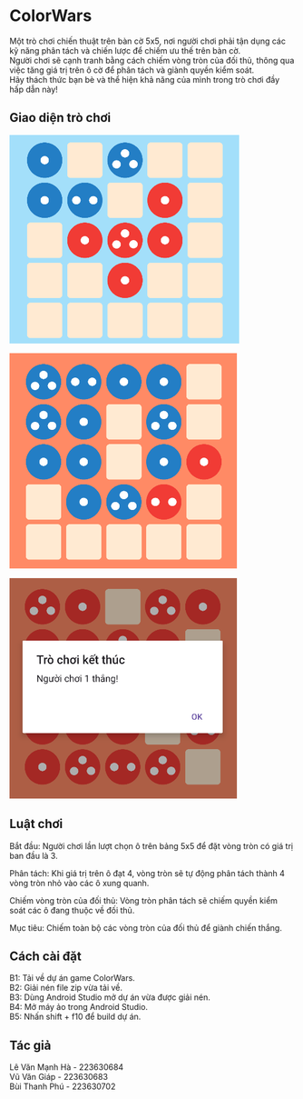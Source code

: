 
# ColorWars
Một trò chơi chiến thuật trên bàn cờ 5x5, nơi người chơi phải tận dụng các kỹ năng phân 
tách và chiến lược để chiếm ưu thế trên bàn cờ.  
Người chơi sẽ cạnh tranh bằng cách chiếm vòng tròn của đối thủ, thông qua việc tăng giá trị trên ô cờ để phân tách và giành quyền kiểm soát.   
Hãy thách thức bạn bè và thể hiện khả 
năng của mình trong trò chơi đầy hấp dẫn này!
  
  
## Giao diện trò chơi
![Ảnh demo1](https://github.com/Zafes2806/ColorWars/blob/main/app/src/main/res/drawable/demo_game1.png)
  
![Ảnh demo3](https://github.com/Zafes2806/ColorWars/blob/main/app/src/main/res/drawable/demo_game2.png)

![Ảnh demo2](https://github.com/Zafes2806/ColorWars/blob/main/app/src/main/res/drawable/demo_game3.png)  


## Luật chơi
Bắt đầu: Người chơi lần lượt chọn ô trên bảng 5x5 để đặt vòng tròn có giá trị ban đầu là 3.

Phân tách: Khi giá trị trên ô đạt 4, vòng tròn sẽ tự động phân tách thành 4 vòng tròn nhỏ vào các ô xung quanh.

Chiếm vòng tròn của đối thủ: Vòng tròn phân tách sẽ chiếm quyền kiểm soát các ô đang thuộc về đối thủ.

Mục tiêu: Chiếm toàn bộ các vòng tròn của đối thủ để giành chiến thắng.


## Cách cài đặt
B1: Tải về dự án game ColorWars.  
B2: Giải nén file zip vừa tải về.  
B3: Dùng Android Studio mở dự án vừa được giải nén.  
B4: Mở máy ảo trong Android Studio.  
B5: Nhấn shift + f10 để build dự án.  


## Tác giả
Lê Văn Mạnh Hà - 223630684  
Vũ Văn Giáp - 223630683  
Bùi Thanh Phú - 223630702